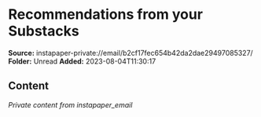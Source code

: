 # Recommendations from your Substacks

**Source:** instapaper-private://email/b2cf17fec654b42da2dae29497085327/
**Folder:** Unread
**Added:** 2023-08-04T11:30:17




## Content
*Private content from instapaper_email*
